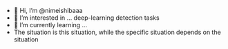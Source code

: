 - 👋 Hi, I’m @nimeishibaaa
- 👀 I’m interested in ... deep-learning detection tasks
- 🌱 I’m currently learning ... 
- The situation is this situation, while the specific situation depends on the situation
